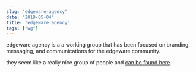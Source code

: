 ```yaml
---
slug: "edgeware-agency"
date: "2019-05-04"
title: "edgeware agency"
tags: ["wg"]
---
```


edgeware agency is a a working group that has been focused on branding, messaging, and communications for the edgeware community.

they seem like a really nice group of people and [can be found here](https://t.me/joinchat/E5sXQxpO99lCCeX4btHplw).